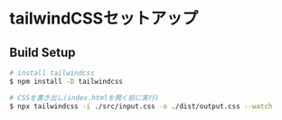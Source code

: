 # tailwindCSSセットアップ

## Build Setup

```bash
# install tailwindcss
$ npm install -D tailwindcss

# CSSを書き出し(index.htmlを開く前に実行)
$ npx tailwindcss -i ./src/input.css -o ./dist/output.css --watch
```
